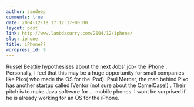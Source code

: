 ```yaml
---
author: sandeep
comments: true
date: 2004-12-18 17:12:17+00:00
layout: post
link: http://www.lambdacurry.com/2004/12/iphone/
slug: iphone
title: iPhone??
wordpress_id: 9
---
```


[Russel Beattie](http://www.russellbeattie.com/notebook/;jsessionid=82FCD2E91F1054E92D3D47D307259095) hypothesises about the next Jobs' job- the [iPhone](http://www.russellbeattie.com/notebook/1008182.html) . Personally, I feel that this may be a huge opportunity for small companies like Pixo( who made the OS for the iPod). Paul Mercer, the man behind Pixo has another startup called IVentor (not sure about the CamelCase!) .  Their pitch is to make Java software for ... mobile phones.
I wont be surprised if he is already working for an OS for the iPhone.

